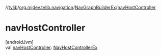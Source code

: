 //[tvlib](../../../index.md)/[org.mjdev.tvlib.navigation](../index.md)/[NavGraphBuilderEx](index.md)/[navHostController](nav-host-controller.md)

# navHostController

[androidJvm]\
val [navHostController](nav-host-controller.md): [NavHostControllerEx](../-nav-host-controller-ex/index.md)
